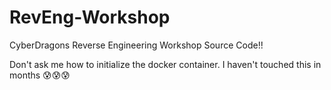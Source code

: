 # RevEng-Workshop
CyberDragons Reverse Engineering Workshop Source Code!!

Don't ask me how to initialize the docker container. I haven't touched this in months 😰😰😰
